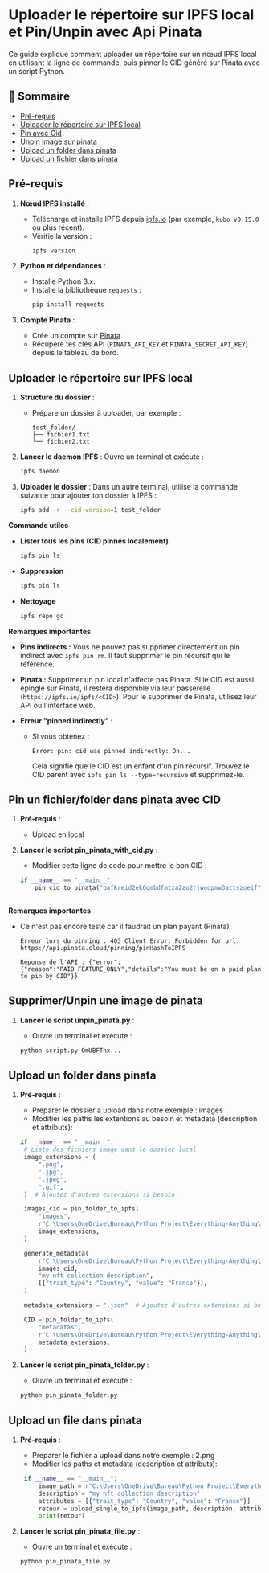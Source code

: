 # Uploader le répertoire sur IPFS local et Pin/Unpin avec Api Pinata

Ce guide explique comment uploader un répertoire sur un nœud IPFS local en utilisant la ligne de commande, puis pinner le CID généré sur Pinata avec un script Python.

## 📌 Sommaire
- [Pré-requis](#pré-requis)
- [Uploader le répertoire sur IPFS local](#uploader-le-répertoire-sur-ipfs-local)
- [Pin avec Cid](#pin-un-fichierfolder-dans-pinata-avec-cid)
- [Unpin image sur pinata](#supprimerunpin-une-image-de-pinata)
- [Upload un folder dans pinata](#upload-un-folder-dans-pinata)
- [Upload un fichier dans pinata](#upload-un-fichier-dans-pinata)

## Pré-requis

1. **Nœud IPFS installé** :
   - Télécharge et installe IPFS depuis [ipfs.io](https://docs.ipfs.io/install/command-line/#install-official-binary-distributions) (par exemple, `kubo v0.15.0` ou plus récent).
   - Vérifie la version :
     ```bash
     ipfs version
     ```

2. **Python et dépendances** :
   - Installe Python 3.x.
   - Installe la bibliothèque `requests` :
     ```bash
     pip install requests
     ```
3. **Compte Pinata** :
   - Crée un compte sur [Pinata](https://pinata.cloud).
   - Récupère tes clés API (`PINATA_API_KEY` et `PINATA_SECRET_API_KEY`) depuis le tableau de bord.


## Uploader le répertoire sur IPFS local

1. **Structure du dossier** :
   - Prépare un dossier à uploader, par exemple :
     ```
     test_folder/
     ├── fichier1.txt
     └── fichier2.txt
     ```
2. **Lancer le daemon IPFS** :
   Ouvre un terminal et exécute :
   ```bash
   ipfs daemon
   ```

3. **Uploader le dossier** :
   Dans un autre terminal, utilise la commande suivante pour ajouter ton dossier à IPFS :
   ```bash
   ipfs add -r --cid-version=1 test_folder
   ```

**Commande utiles** 

- **Lister tous les pins (CID pinnés localement)** 
    ```bash
    ipfs pin ls
    ```

- **Suppression** 
    ```bash
    ipfs pin ls
    ```
        
- **Nettoyage**
    ```bash
    ipfs repo gc
    ```

**Remarques importantes**

- **Pins indirects :** Vous ne pouvez pas supprimer directement un pin indirect avec `ipfs pin rm`. Il faut supprimer le pin récursif qui le référence.

- **Pinata :** Supprimer un pin local n'affecte pas Pinata. Si le CID est aussi épinglé sur Pinata, il restera disponible via leur passerelle (`https://ipfs.io/ipfs/<CID>`). Pour le supprimer de Pinata, utilisez leur API ou l'interface web.

- **Erreur "pinned indirectly" :**
  - Si vous obtenez :
    ```
    Error: pin: cid was pinned indirectly: On...
    ```
    Cela signifie que le CID est un enfant d'un pin récursif. Trouvez le CID parent avec `ipfs pin ls --type=recursive` et supprimez-le.


## Pin un fichier/folder dans pinata avec CID 

1. **Pré-requis** :
   - Upload en local

2. **Lancer le script pin_pinata_with_cid.py** :
   - Modifier cette ligne de code pour mettre le bon CID :
    ```python
    if __name__ == "__main__":
        pin_cid_to_pinata("bafkreid2ek6qmbdfmtza2zo2rjwoopmw3attszoeif")
        
**Remarques importantes**

- Ce n'est pas encore testé car il faudrait un plan payant (Pinata)
    ```
    Erreur lors du pinning : 403 Client Error: Forbidden for url: https://api.pinata.cloud/pinning/pinHashToIPFS

    Réponse de l'API : {"error":{"reason":"PAID_FEATURE_ONLY","details":"You must be on a paid plan to pin by CID"}}
    ```

## Supprimer/Unpin une image de pinata 

1. **Lancer le script unpin_pinata.py** :

   - Ouvre un terminal et exécute :
   ```bash
   python script.py QmUBFTnx...

## Upload un folder dans pinata 

1. **Pré-requis** :
   - Preparer le dossier a upload dans notre exemple : images
   - Modifier les paths les extentions au besoin et metadata (description et attributs):
   ```python
   if __name__ == "__main__":
    # Liste des fichiers image dans le dossier local
    image_extensions = (
        ".png",
        ".jpg",
        ".jpeg",
        ".gif",
    )  # Ajoutez d'autres extensions si besoin

    images_cid = pin_folder_to_ipfs(
        "images",
        r"C:\Users\OneDrive\Bureau\Python Project\Everything-Anything\IPFS\images",
        image_extensions,
    )

    generate_metadata(
        r"C:\Users\OneDrive\Bureau\Python Project\Everything-Anything\IPFS\images",
        images_cid,
        "my nft collection description",
        [{"trait_type": "Country", "value": "France"}],
    )

    metadata_extensions = ".json"  # Ajoutez d'autres extensions si besoin

    CID = pin_folder_to_ipfs(
        "metadatas",
        r"C:\Users\OneDrive\Bureau\Python Project\Everything-Anything\IPFS\metadata",
        metadata_extensions,
    )

2. **Lancer le script pin_pinata_folder.py** :

   - Ouvre un terminal et exécute :
   ```bash
   python pin_pinata_folder.py 

## Upload un file dans pinata 

1. **Pré-requis** :
   - Preparer le fichier a upload dans notre exemple : 2.png
   - Modifier les paths et metadata (description et attributs):
   ```python
    if __name__ == "__main__":
        image_path = r"C:\Users\OneDrive\Bureau\Python Project\Everything-Anything\IPFS\images\2.png"
        description = "my nft collection description"
        attributes = [{"trait_type": "Country", "value": "France"}]
        retour = upload_single_to_ipfs(image_path, description, attributes)
        print(retour)


2. **Lancer le script pin_pinata_file.py** :

   - Ouvre un terminal et exécute :
   ```bash
   python pin_pinata_file.py 